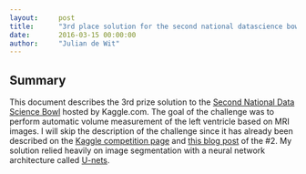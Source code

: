 ```yaml
---
layout:     post
title:      "3rd place solution for the second national datascience bowl"
date:       2016-03-15 00:00:00
author:     "Julian de Wit"
---
```


## Summary
This document describes the 3rd prize solution to the [Second National Data Science Bowl](https://www.kaggle.com/c/second-annual-data-science-bowl) hosted by Kaggle.com. The goal of the challenge was to perform automatic volume measurement of the left ventricle based on MRI images. I will skip the description of the challenge since it has already been described on the [Kaggle competition page](https://www.kaggle.com/c/second-annual-data-science-bowl) and [this blog post](http://irakorshunova.github.io/2016/03/15/heart.html) of the #2. My solution relied heavily on image segmentation with a neural network architecture called [U-nets](http://lmb.informatik.uni-freiburg.de/people/ronneber/u-net/).  
